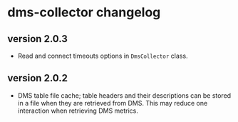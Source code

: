 # dms-collector changelog

## version 2.0.3

* Read and connect timeouts options in `DmsCollector` class.

## version 2.0.2

* DMS table file cache; table headers and their descriptions can be stored in a file when they are retrieved from DMS. This may reduce one interaction when retrieving DMS metrics. 
